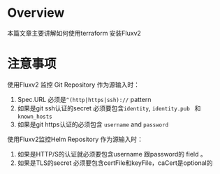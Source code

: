 # Overview

本篇文章主要讲解如何使用terraform 安装Fluxv2



# 注意事项

使用Fluxv2 监控 Git Repository 作为源输入时：

1. Spec.URL 必须是`^(http|https|ssh)://`  pattern 
2. 如果是git ssh认证的secret 必须要包含`identity`, `identity.pub ` 和 `known_hosts`
3. 如果是git https认证的必须包含 `username` and `password`



使用Fluxv2监控Helm Repository 作为源输入时：

1. 如果是HTTP/S的认证就必须要包含username 跟password的 field 。 
2. 如果是TLS的secret 必须要包含certFile和keyFile，caCert是optional的





